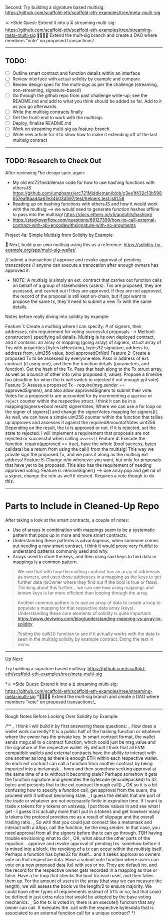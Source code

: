 Second: Try building a signature based multisig: https://github.com/scaffold-eth/scaffold-eth-examples/tree/meta-multi-sig

⚔️ \*Side Quest: Extend it into a ⏳ streaming multi-sig: https://github.com/scaffold-eth/scaffold-eth-examples/tree/streaming-meta-multi-sig
👩‍👩‍👧‍👧 Extend the mult-sig branch and create a DAO where members “vote” on proposed transactions!

---

## TODO:

- [ ] Outline smart contract and function details within an interface
- [ ] Review interface with actual solidity by example and compare
- [ ] Review design spec for the multi-sigs as per the challenge (streaming, non-streaming, signature-based)
- [ ] Go through the github repo from past challenge write-up; see the README.md and add to what you think should be added so far. Add to it as you go afterwards.
- [ ] Write the multisig contracts finally
- [ ] Get the front-end to work with the multisigs
- [ ] Deploy, finalize README.md
- [ ] Work on streaming multi-sig as feature-branch.
- [ ] Write new article for it to show how to make it extending off of the last multisig contract

---

## TODO: Research to Check Out

After reviewing †he design spec again:

- My old erc721middleman code for how to use hashing functions with ethersJS
  https://github.com/umphams/erc721Middleman/blob/c3ee1f432c13b598657eaf8aad4a67e34b03d597/test/helpers.test.js#L58
- Reading up on hashing functions with ethersJS and how it would work with the multisig --> we would need to generate function hashes offline to pass into the multisig! https://docs.ethers.io/v5/api/utils/hashing/
- https://stackoverflow.com/questions/69127399/how-to-call-external-contract-with-abi-encodewithsignature-with-no-arguments

Project 4a: Simple Multisig from Solidity by Example

👛 Next, build your own multisig using this as a reference: https://solidity-by-example.org/app/multi-sig-wallet/

// submit a transaction
// approve and revoke approval of pending transcations
// anyone can execute a transcation after enough owners has approved it.

- NOTE: A multisig is simply an ext. contract that carries out function calls on behalf of a group of stakeholders (users). Txs are proposed, they are assessed, and carried out if they are approved. If they are not approved, the record of the proposal is still kept on-chain, but if ppl want to propose the same tx, they'll need to submit a new Tx with the same details.

Notes before really diving into solidity by example:

Feature 1: Create a multisig where I can specify: # of signers, their addresses, n/m requirement for voting successful proposals --> Method: constructor() specifying all details. Multisig is its own deployed contract, and it contains: an array or mapping (going array) of signers, struct array of Txs with properties [bytes txHexstring, bytes32 signature, address to, address from, uint256 value, bool approvedOrNot]
Feature 2: Create a proposed Tx to be assessed by everyone else. Pass in address of ext. contract (if using one), and then the function details (parameters, and function). Get the hash of the Tx. Pass that hash along to the Tx struct array, as well as a bunch of other info (who proposed it, value). Propose a timeline too (deadline for when the tx will switch to rejected if not enough ppl vote).
Feature 3: Assess a proposed Tx - require(msg.sender == approvedSigners), and also allow approvedSigners to submit their vote. Votes for a proposed tx are accounted for by incrementing a `approve` or `reject` counter within the respective struct. I think it can be in a mapping(signers=>bool result) signerVotes; Where we can use a for loop on the signer of signers[] and change the signerVotes mapping for signers[i]. As well, we can have a simple uint256 counter within the function that tallies up approves and assesses it against the requiredAmountofVotes uint256. Depending on the result, the tx is approved or not. If it is rejected, set the state to rejected. I will implement a requirement that proposals are not rejected or successful when calling `assess()`
Feature 4: Execute the function. require(approved == true), have the whole (bool success, bytes calldata) be a return from using the call() from the multisig! This way we private sign the proposed Tx, and we pass it along as the multisig ext address!
Feature 5: Change n/m whenever you want, but only for proposals that have yet to be proposed. This also has the requirement of needing approved voting.
Feature 6: removeSigner() --> use array.pop and get rid of a signer, change the n/m as well if desired. Requires a vote though to do this.

---

# Parts to Include in Cleaned-Up Repo

After taking a look at the smart contracts, a couple of notes:

- Use of arrays in combination with mappings seem to be a systematic pattern that pops up in more and more smart contracts.
- Understanding these patterns is advantageous, when someone comes out needing a new smart contract, I think it would prove very fruitful to understand patterns commonly used and why.
- Arrays used to store the keys, and then using said keys to find data in mappings is a common pattern.

> We see that with how the multisig contract has an array of addresses as owners, and uses those addresses in a mapping as the keys to get further data (isOwner where they find out if the bool is true or false). Thinking about this further... we can see how using mappings and known keys is far more efficient than looping through the array.

> Another common pattern is to use an array of data to create a loop to populate a mapping for that respective data array (keys). Understanding these core elements of solidity is quite important: https://www.devtwins.com/blog/understanding-mapping-vs-array-in-solidity

> Testing the call{}() function to see if it actually works with the data tx seen in the multisig solidity by example contract. Doing the test in remix.

---

Up Next:

Try building a signature based multisig: https://github.com/scaffold-eth/scaffold-eth-examples/tree/meta-multi-sig

*⚔️ \*Side Quest: Extend it into a ⏳ streaming multi-sig: https://github.com/scaffold-eth/scaffold-eth-examples/tree/streaming-meta-multi-sig
*👩‍👩‍👧‍👧 Extend the mult-sig branch and create a DAO where members “vote” on proposed transactions!\_

---

Rough Notes Before Looking Over Solidity by Example:

/\*\*
_ I think I will build it by first answering these questions:
_ How does a wallet work currently? It is a public half of the hashing function or whatever where the owner has the private key. In smart contract format, the wallet sends msg.call to a contract function, which could just be msg.value and the signature of the respective wallet. By default I think that all EVM compatible wallets and external contracts have the ability to interact with one another as long as there is enough ETH within each respective wallet.
_ So each ext contract can call a function from another contract by being imported into a metamask... hmm and then somehow seeking approval at the same time of a tx without it becoming stale? Perhaps somehow it gets the function signature and generates the bytecode (encodepacked) to 32 bytes and presents that to the ext contract through call()
_ OK so it is a bit confusing how to specify a function call, get approval from the suers, the proceed with it without becoming stale.
_ I guess the details that are part of the trade or whatever are not necesasrily finite in expiration time. If I want to trade x tokens for y tokens on uniswap, I put those values in and see what I get - I guess it is actually more that I put in a tokens and get however many b tokens the protocol provides me as a result of slippage and the overall trading ratio.
_ So with that you could just connect like a metamask and interact with a dApp, call the function, be the msg.sender. In that case, you need approval from all the signers before the tx can go through. TBH having trouble envisioning what to do!
_ OK, what about the other parts of the equation... approve and revoke approval of pending txs. somehow before it is mined into a block, the revoking of a tx can occur within the multisig itself. Perhaps a function has bytes32 for itself... and it seeks approval so owners vote on that respective data. Have a submit vote function where users can vote on a new proposed data (tx) with yes or no. They are default no, and the record for the respective owner gets recorded in a mapping as true or false. Have a for loop that checks the bool for each user, and then talies them up. For the amount of users in the array (that way we can measure the length), we will assess the bools vs the length/2 to ensure majority. We could have other types of requirements instead of 51% or so, but that could be defined in just extra rules that would be adopted by the base voting mechanics.
_ So the tx is voted in, there is an execute() function that any owner can call. It executes the .call with the respective bytesdata that is associated to an external function call for a unique contract?
\*/
